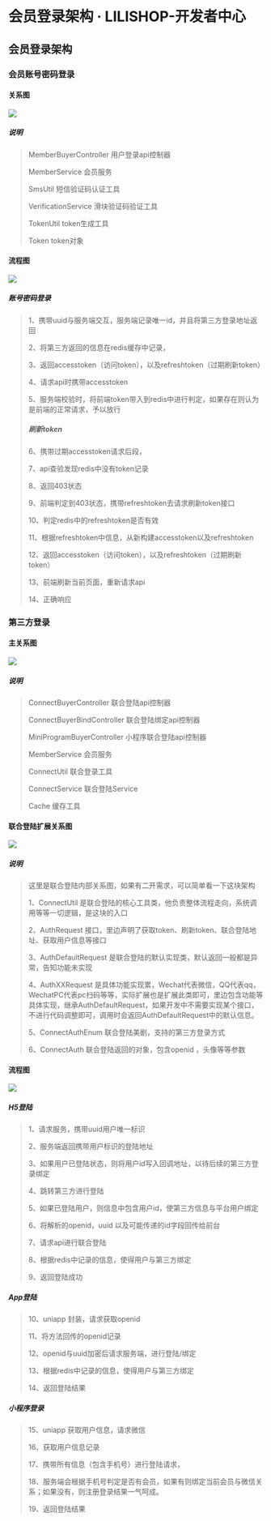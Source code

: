 # 会员登录架构 · LILISHOP-开发者中心
会员登录架构[](#会员登录架构)
-----------------

### 会员账号密码登录[](#会员账号密码登录)

#### 关系图[](#关系图)

![](https://docs.pickmall.cn/architecture/images/tokenLoginClass.png)

##### 说明[](#说明)

> MemberBuyerController 用户登录api控制器
> 
> MemberService 会员服务
> 
> SmsUtil 短信验证码认证工具
> 
> VerificationService 滑块验证码验证工具
> 
> TokenUtil token生成工具
> 
> Token token对象

#### 流程图[](#流程图)

![](https://docs.pickmall.cn/architecture/images/token.jpg)

##### 账号密码登录[](#账号密码登录)

> 1、携带uuid与服务端交互，服务端记录唯一id，并且将第三方登录地址返回
> 
> 2、将第三方返回的信息在redis缓存中记录，
> 
> 3、返回accesstoken（访问token），以及refreshtoken（过期刷新token）
> 
> 4、请求api时携带accesstoken
> 
> 5、服务端校验时，将前端token带入到redis中进行判定，如果存在则认为是前端的正常请求，予以放行
> 
> ##### 刷新token[](#刷新token)
> 
> 6、携带过期accesstoken请求后段，
> 
> 7、api查验发现redis中没有token记录
> 
> 8、返回403状态
> 
> 9、前端判定到403状态，携带refreshtoken去请求刷新token接口
> 
> 10、判定redis中的refreshtoken是否有效
> 
> 11、根据refreshtoken中信息，从新构建accesstoken以及refreshtoken
> 
> 12、返回accesstoken（访问token），以及refreshtoken（过期刷新token）
> 
> 13、前端刷新当前页面，重新请求api
> 
> 14、正确响应

### 第三方登录[](#第三方登录)

#### 主关系图[](#主关系图)

![](https://docs.pickmall.cn/architecture/images/thirdLoginClass.png)

##### 说明[](#说明)

> ConnectBuyerController 联合登陆api控制器
> 
> ConnectBuyerBindController 联合登陆绑定api控制器
> 
> MiniProgramBuyerController 小程序联合登陆api控制器
> 
> MemberService 会员服务
> 
> ConnectUtil 联合登录工具
> 
> ConnectService 联合登陆Service
> 
> Cache 缓存工具

#### 联合登陆扩展关系图[](#联合登陆扩展关系图)

![](https://docs.pickmall.cn/architecture/images/connect-plus.png)

##### 说明[](#说明)

> 这里是联合登陆内部关系图，如果有二开需求，可以简单看一下这块架构
> 
> 1、ConnectUtil 是联合登陆的核心工具类，他负责整体流程走向，系统调用等等一切逻辑，是这块的入口
> 
> 2、AuthRequest 接口，里边声明了获取token、刷新token、联合登陆地址、获取用户信息等接口
> 
> 3、AuthDefaultRequest 是联合登陆的默认实现类，默认返回一般都是异常，告知功能未实现
> 
> 4、AuthXXRequest 是具体功能实现累，Wechat代表微信，QQ代表qq，WechatPC代表pc扫码等等，实际扩展也是扩展此类即可，里边包含功能等具体实现，继承AuthDefaultRequest，如果开发中不需要实现某个接口，不进行代码调整即可，调用时会返回AuthDefaultRequest中的默认信息。
> 
> 5、ConnectAuthEnum 联合登陆美剧，支持的第三方登录方式
> 
> 6、ConnectAuth 联合登陆返回的对象，包含openid ，头像等等参数

#### 流程图[](#流程图)

![](https://docs.pickmall.cn/architecture/images/thirdLogin.png)

##### H5登陆[](#h5登陆)

> 1、请求服务，携带uuid用户唯一标识
> 
> 2、服务端返回携带用户标识的登陆地址
> 
> 3、如果用户已登陆状态，则将用户id写入回调地址，以待后续的第三方登录绑定
> 
> 4、跳转第三方进行登陆
> 
> 5、如果已登陆用户，则信息中包含用户id，使第三方信息与平台用户绑定
> 
> 6、将解析的openid，uuid 以及可能传递的id字段回传给前台
> 
> 7、请求api进行联合登陆
> 
> 8、根据redis中记录的信息，使得用户与第三方绑定
> 
> 9、返回登陆成功

##### App登陆[](#app登陆)

> 10、uniapp 封装，请求获取openid
> 
> 11、将方法回传的openid记录
> 
> 12、openid与uuid加密后请求服务端，进行登陆/绑定
> 
> 13、根据redis中记录的信息，使得用户与第三方绑定
> 
> 14、返回登陆结果

##### 小程序登录[](#小程序登录)

> 15、uniapp 获取用户信息，请求微信
> 
> 16、获取用户信息记录
> 
> 17、携带所有信息（包含手机号）进行登陆请求，
> 
> 18、服务端会根据手机号判定是否有会员，如果有则绑定当前会员与微信关系；如果没有，则注册登录结果一气呵成。
> 
> 19、返回登陆结果